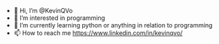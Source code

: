 - 👋 Hi, I’m @KevinQVo
- 👀 I’m interested in programming
- 🌱 I’m currently learning python or anything in relation to programming
- 📫 How to reach me https://www.linkedin.com/in/kevinqvo/



